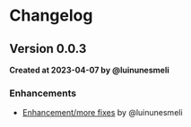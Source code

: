 # Changelog

## Version 0.0.3
**Created at 2023-04-07 by @luinunesmeli**

### Enhancements
* [Enhancement/more fixes](https://github.com/luinunesmeli/goscriba/pull/87) by @luinunesmeli

